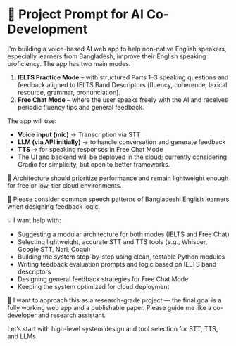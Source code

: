 # 🎯 Project Prompt for AI Co-Development

I'm building a voice-based AI web app to help non-native English speakers, especially learners from Bangladesh, improve their English speaking proficiency. The app has two main modes:

1. **IELTS Practice Mode** – with structured Parts 1–3 speaking questions and feedback aligned to IELTS Band Descriptors (fluency, coherence, lexical resource, grammar, pronunciation).  
2. **Free Chat Mode** – where the user speaks freely with the AI and receives periodic fluency tips and general feedback.

The app will use:
- **Voice input (mic)** → Transcription via STT  
- **LLM (via API initially)** → to handle conversation and generate feedback  
- **TTS** → for speaking responses in Free Chat Mode  
- The UI and backend will be deployed in the cloud; currently considering Gradio for simplicity, but open to better frameworks.

🔧 Architecture should prioritize performance and remain lightweight enough for free or low-tier cloud environments.

👥 Please consider common speech patterns of Bangladeshi English learners when designing feedback logic.

💡 I want help with:
- Suggesting a modular architecture for both modes (IELTS and Free Chat)  
- Selecting lightweight, accurate STT and TTS tools (e.g., Whisper, Google STT, Nari, Coqui)  
- Building the system step-by-step using clean, testable Python modules  
- Writing feedback evaluation prompts and logic based on IELTS band descriptors  
- Designing general feedback strategies for Free Chat Mode  
- Keeping the system optimized for cloud deployment  

🚨 I want to approach this as a research-grade project — the final goal is a fully working web app and a publishable paper. Please guide me like a co-developer and research assistant.

Let’s start with high-level system design and tool selection for STT, TTS, and LLMs.